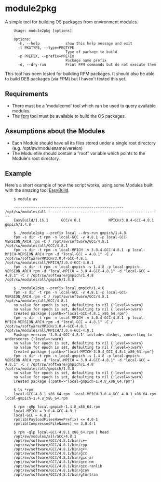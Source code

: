 module2pkg
==========

A simple tool for building OS packages from environment modules.

        Usage: module2pkg [options]

        Options:
          -h, --help            show this help message and exit
          -t PKGTYPE, --type=PKGTYPE
                                Type of package to build
          -p PREFIX, --prefix=PREFIX
                                Package name prefix
          -d, --dry-run         Print FPM commands but do not execute them

This tool has been tested for building RPM packages. It should also be able
to build DEB packages (via FPM) but I haven't tested this yet.

Requirements
------------

* There must be a 'modulecmd' tool which can be used to query available modules.
* The [fpm](https://github.com/jordansissel/fpm) tool must be available to build
  the OS packages.

Assumptions about the Modules
-----------------------------

* Each Module should have all its files stored under a single root directory
  (e.g. /opt/sw/modulename/version)
* The Modulefile should contain a "root" variable which points to the Module's
  root directory.

Example
-------

Here's a short example of how the script works, using some Modules built with
the amazing tool [EasyBuild](http://easybuild.readthedocs.org/en/latest/index.html).

        $ module av

        --------------------------------------------------- /opt/sw/modules/all ----------------------------------------------------
        EasyBuild/1.16.1      GCC/4.8.1             MPICH/3.0.4-GCC-4.8.1 gmpich/1.4.8

        $ ./module2pkg --prefix local --dry-run gmpich/1.4.8
        fpm -s dir -t rpm -n local-GCC -v 4.8.1 -p local-GCC-VERSION_ARCH.rpm -C / /opt/sw/software/GCC/4.8.1 /opt/sw/modules/all/GCC/4.8.1
        fpm -s dir -t rpm -n local-MPICH -v 3.0.4-GCC-4.8.1 -p local-MPICH-VERSION_ARCH.rpm -d "local-GCC = 4.8.1" -C / /opt/sw/software/MPICH/3.0.4-GCC-4.8.1 /opt/sw/modules/all/MPICH/3.0.4-GCC-4.8.1
        fpm -s dir -t rpm -n local-gmpich -v 1.4.8 -p local-gmpich-VERSION_ARCH.rpm -d "local-MPICH = 3.0.4-GCC-4.8.1" -d "local-GCC = 4.8.1" -C / /opt/sw/software/gmpich/1.4.8 /opt/sw/modules/all/gmpich/1.4.8

        $ ./module2pkg --prefix local gmpich/1.4.8
        fpm -s dir -t rpm -n local-GCC -v 4.8.1 -p local-GCC-VERSION_ARCH.rpm -C / /opt/sw/software/GCC/4.8.1 /opt/sw/modules/all/GCC/4.8.1
        no value for epoch is set, defaulting to nil {:level=>:warn}
        no value for epoch is set, defaulting to nil {:level=>:warn}
        Created package {:path=>"local-GCC-4.8.1_x86_64.rpm"}
        fpm -s dir -t rpm -n local-MPICH -v 3.0.4-GCC-4.8.1 -p local-MPICH-VERSION_ARCH.rpm -d "local-GCC = 4.8.1" -C / /opt/sw/software/MPICH/3.0.4-GCC-4.8.1 /opt/sw/modules/all/MPICH/3.0.4-GCC-4.8.1
        Package version '3.0.4-GCC-4.8.1' includes dashes, converting to underscores {:level=>:warn}
        no value for epoch is set, defaulting to nil {:level=>:warn}
        no value for epoch is set, defaulting to nil {:level=>:warn}
        Created package {:path=>"local-MPICH-3.0.4_GCC_4.8.1_x86_64.rpm"}
        fpm -s dir -t rpm -n local-gmpich -v 1.4.8 -p local-gmpich-VERSION_ARCH.rpm -d "local-MPICH = 3.0.4-GCC-4.8.1" -d "local-GCC = 4.8.1" -C / /opt/sw/software/gmpich/1.4.8 /opt/sw/modules/all/gmpich/1.4.8
        no value for epoch is set, defaulting to nil {:level=>:warn}
        no value for epoch is set, defaulting to nil {:level=>:warn}
        Created package {:path=>"local-gmpich-1.4.8_x86_64.rpm"}

        $ ls *rpm
        local-GCC-4.8.1_x86_64.rpm  local-MPICH-3.0.4_GCC_4.8.1_x86_64.rpm  local-gmpich-1.4.8_x86_64.rpm

        $ rpm -qRp local-gmpich-1.4.8_x86_64.rpm
        local-MPICH = 3.0.4-GCC-4.8.1
        local-GCC = 4.8.1
        rpmlib(PayloadFilesHavePrefix) <= 4.0-1
        rpmlib(CompressedFileNames) <= 3.0.4-1

        $ rpm -qlp local-GCC-4.8.1_x86_64.rpm | head
        /opt/sw/modules/all/GCC/4.8.1
        /opt/sw/software/GCC/4.8.1/bin/c++
        /opt/sw/software/GCC/4.8.1/bin/cpp
        /opt/sw/software/GCC/4.8.1/bin/g++
        /opt/sw/software/GCC/4.8.1/bin/gcc
        /opt/sw/software/GCC/4.8.1/bin/gcc-ar
        /opt/sw/software/GCC/4.8.1/bin/gcc-nm
        /opt/sw/software/GCC/4.8.1/bin/gcc-ranlib
        /opt/sw/software/GCC/4.8.1/bin/gcov
        /opt/sw/software/GCC/4.8.1/bin/gfortran

